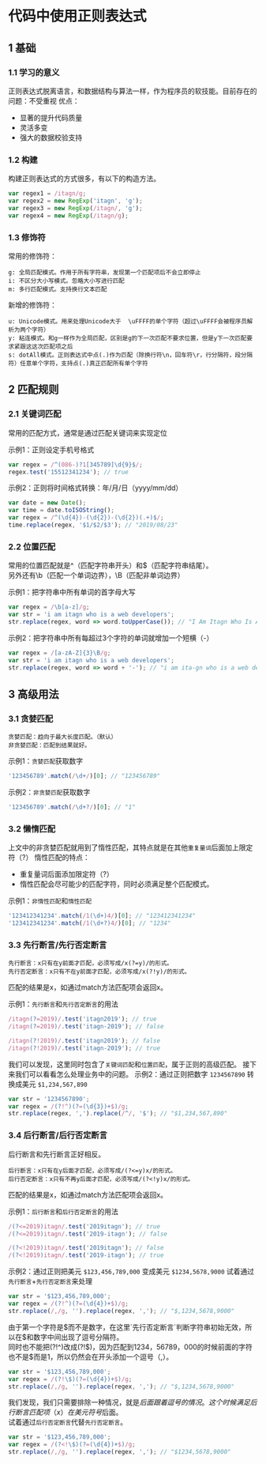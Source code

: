 ﻿# 代码中使用正则表达式

## 1 基础
### 1.1 学习的意义
正则表达式脱离语言，和数据结构与算法一样，作为程序员的软技能。目前存在的问题：不受重视
优点：

- 显著的提升代码质量
- 灵活多变
- 强大的数据校验支持
### 1.2	构建
构建正则表达式的方式很多，有以下的构造方法。

```javascript
var regex1 = /itagn/g;
var regex2 = new RegExp('itagn', 'g');
var regex3 = new RegExp(/itagn/, 'g');
var regex4 = new RegExp(/itagn/g);
```

### 1.3	修饰符
常用的修饰符：

    g: 全局匹配模式。作用于所有字符串，发现第一个匹配项后不会立即停止
    i: 不区分大小写模式。忽略大小写进行匹配
    m: 多行匹配模式。支持换行文本匹配

新增的修饰符：

    u: Unicode模式。用来处理Unicode大于	\uFFFF的单个字符（超过\uFFFF会被程序员解析为两个字符）
    y: 粘连模式。和g一样作为全局匹配，区别是g的下一次匹配不要求位置，但是y下一次匹配要求紧跟这这次匹配项之后
    s: dotAll模式。正则表达式中点(.)作为匹配（除换行符\n，回车符\r，行分隔符，段分隔符）任意单个字符，支持点(.)真正匹配所有单个字符

## 2 匹配规则
### 2.1 关键词匹配
常用的匹配方式，通常是通过匹配关键词来实现定位

示例1：正则设定手机号格式

```javascript
var regex = /^(086-)?1[345789]\d{9}$/;
regex.test('15512341234'); // true
```

示例2：正则将时间格式转换：年/月/日（yyyy/mm/dd）

```javascript
var date = new Date();
var time = date.toISOString();
var regex = /^(\d{4})-(\d{2})-(\d{2})(.+)$/;
time.replace(regex, '$1/$2/$3'); // "2019/08/23"
```

### 2.2 位置匹配
常用的位置匹配就是^（匹配字符串开头）和$（匹配字符串结尾）。    
另外还有\b（匹配一个单词边界），\B（匹配非单词边界）

示例1：把字符串中所有单词的首字母大写

```javascript
var regex = /\b[a-z]/g;
var str = 'i am itagn who is a web developers';
str.replace(regex, word => word.toUpperCase()); // "I Am Itagn Who Is A Web Developers"
```

示例2：把字符串中所有每超过3个字符的单词就增加一个短横（-）

```javascript
var regex = /[a-zA-Z]{3}\B/g;
var str = 'i am itagn who is a web developers';
str.replace(regex, word => word + '-'); // "i am ita-gn who is a web dev-elo-per-s"
```

## 3 高级用法
### 3.1 贪婪匹配

    贪婪匹配：趋向于最大长度匹配。（默认）
    非贪婪匹配：匹配到结果就好。

示例1：`贪婪匹配`获取数字

```javascript
'123456789'.match(/\d+/)[0]; // "123456789"
```

示例2：`非贪婪匹配`获取数字

```javascript
'123456789'.match(/\d+?/)[0]; // "1"
```

### 3.2 懒惰匹配
上文中的非贪婪匹配就用到了惰性匹配，其特点就是在其他`重复量词`后面加上限定符（?）
惰性匹配的特点：

- 重复量词后面添加限定符（?）
- 惰性匹配会尽可能少的匹配字符，同时必须满足整个匹配模式。

示例1：`非惰性匹配`和`惰性匹配`

```javascript
'123412341234'.match(/1(\d+)4/)[0]; // "123412341234"
'123412341234'.match(/1(\d+?)4/)[0]; // "1234"
```

### 3.3 先行断言/先行否定断言

    先行断言：x只有在y前面才匹配，必须写成/x(?=y)/的形式。
    先行否定断言：x只有不在y前面才匹配，必须写成/x(?!y)/的形式。

匹配的结果是x，如通过match方法匹配项会返回x。

示例1：`先行断言`和`先行否定断言`的用法

```javascript
/itagn(?=2019)/.test('itagn2019'); // true
/itagn(?=2019)/.test('itagn-2019'); // false

/itagn(?!2019)/.test('itagn2019'); // false
/itagn(?!2019)/.test('itagn-2019'); // true
```

我们可以发现，这里同时包含了`关键词匹配`和`位置匹配`，属于正则的高级匹配。
接下来我们可以看看怎么处理业务中的问题。
示例2：通过正则把数字 `1234567890` 转换成美元 `$1,234,567,890`

```javascript
var str = '1234567890';
var regex = /(?!^)(?=(\d{3})+$)/g;
str.replace(regex, ',').replace(/^/, '$'); // "$1,234,567,890"
```

### 3.4 后行断言/后行否定断言
后行断言和先行断言正好相反。

    后行断言：x只有在y后面才匹配，必须写成/(?<=y)x/的形式。
    后行否定断言：x只有不再y后面才匹配，必须写成/(?<!y)x/的形式。

匹配的结果是x，如通过match方法匹配项会返回x。

示例1：`后行断言`和`后行否定断言`的用法

```javascript
/(?<=2019)itagn/.test('2019itagn'); // true
/(?<=2019)itagn/.test('2019-itagn'); // false

/(?<!2019)itagn/.test('2019itagn'); // false
/(?<!2019)itagn/.test('2019-itagn'); // true
```

示例2：通过正则把美元 `$123,456,789,000` 变成美元 `$1234,5678,9000` 
试着通过`先行断言`+`先行否定断言`来处理

```javascript
var str = '$123,456,789,000';
var regex = /(?!^)(?=(\d{4})+$)/g;
str.replace(/,/g, '').replace(regex, ','); // "$,1234,5678,9000"
```

由于第一个字符是$而不是数字，在这里`先行否定断言`判断字符串初始无效，所以在$和数字中间出现了逗号分隔符。    
同时也不能把(?!^)改成(?!\$)，因为匹配到1234，56789，000的时候前面的字符也不是$而是1，所以仍然会在开头添加一个逗号（,）。

```javascript
var str = '$123,456,789,000';
var regex = /(?!\$)(?=(\d{4})+$)/g;
str.replace(/,/g, '').replace(regex, ','); // "$,1234,5678,9000"
```

我们发现，我们只需要排除一种情况，就是$后面跟着逗号的情况。    
这个时候满足后行断言匹配项（x）在美元符号$后面。    
试着通过`后行否定断言`代替`先行否定断言`。

```javascript
var str = '$123,456,789,000';
var regex = /(?<!\$)(?=(\d{4})+$)/g;
str.replace(/,/g, '').replace(regex, ','); // "$1234,5678,9000"
```
